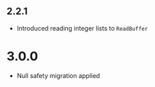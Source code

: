 ## 2.2.1

+ Introduced reading integer lists to `ReadBuffer`

# 3.0.0

- Null safety migration applied

